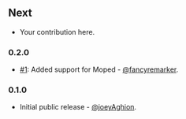 ## Next

* Your contribution here.

### 0.2.0

* [#1](https://github.com/joeyAghion/spidey-mongo/pull/1): Added support for Moped - [@fancyremarker](https://github.com/fancyremarker).

### 0.1.0

* Initial public release - [@joeyAghion](https://github.com/joeyAghion).
